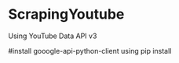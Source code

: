 # ScrapingYoutube
Using YouTube Data API v3

#install gooogle-api-python-client using pip install


